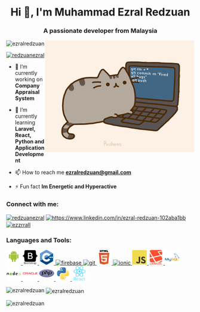 <h1 align="center">Hi 👋, I'm Muhammad Ezral Redzuan</h1>
<h3 align="center">A passionate developer from Malaysia</h3>
<img align="right" alt="Coding" width="400" src="https://raw.githubusercontent.com/fate0/fate0/master/artwork/pusheencode.gif">

<p align="left"> <img src="https://komarev.com/ghpvc/?username=ezralredzuan&label=Profile%20views&color=009afa&style=flat" alt="ezralredzuan" /> </p>

<p align="left"> <a href="https://twitter.com/redzuanezral" target="blank"><img src="https://img.shields.io/twitter/follow/redzuanezral?logo=twitter&style=for-the-badge" alt="redzuanezral" /></a> </p>

- 🔭 I’m currently working on **Company Appraisal System**

- 🌱 I’m currently learning **Laravel, React, Python and Application Development**

- 📫 How to reach me **ezralredzuan@gmail.com**

- ⚡ Fun fact **Im Energetic and Hyperactive**

<h3 align="left">Connect with me:</h3>
<p align="left">
<a href="https://twitter.com/redzuanezral" target="blank"><img align="center" src="https://raw.githubusercontent.com/rahuldkjain/github-profile-readme-generator/master/src/images/icons/Social/twitter.svg" alt="redzuanezral" height="30" width="40" /></a>
<a href="https://linkedin.com/in/https://www.linkedin.com/in/ezral-redzuan-102aba1bb" target="blank"><img align="center" src="https://raw.githubusercontent.com/rahuldkjain/github-profile-readme-generator/master/src/images/icons/Social/linked-in-alt.svg" alt="https://www.linkedin.com/in/ezral-redzuan-102aba1bb" height="30" width="40" /></a>
<a href="https://instagram.com/ezzrrall" target="blank"><img align="center" src="https://raw.githubusercontent.com/rahuldkjain/github-profile-readme-generator/master/src/images/icons/Social/instagram.svg" alt="ezzrrall" height="30" width="40" /></a>
</p>

<h3 align="left">Languages and Tools:</h3>
<p align="left"> <a href="https://developer.android.com" target="_blank" rel="noreferrer"> <img src="https://raw.githubusercontent.com/devicons/devicon/master/icons/android/android-original-wordmark.svg" alt="android" width="40" height="40"/> </a> <a href="https://getbootstrap.com" target="_blank" rel="noreferrer"> <img src="https://raw.githubusercontent.com/devicons/devicon/master/icons/bootstrap/bootstrap-plain-wordmark.svg" alt="bootstrap" width="40" height="40"/> </a> <a href="https://www.w3schools.com/cpp/" target="_blank" rel="noreferrer"> <img src="https://raw.githubusercontent.com/devicons/devicon/master/icons/cplusplus/cplusplus-original.svg" alt="cplusplus" width="40" height="40"/> </a> <a href="https://firebase.google.com/" target="_blank" rel="noreferrer"> <img src="https://www.vectorlogo.zone/logos/firebase/firebase-icon.svg" alt="firebase" width="40" height="40"/> </a> <a href="https://git-scm.com/" target="_blank" rel="noreferrer"> <img src="https://www.vectorlogo.zone/logos/git-scm/git-scm-icon.svg" alt="git" width="40" height="40"/> </a> <a href="https://www.w3.org/html/" target="_blank" rel="noreferrer"> <img src="https://raw.githubusercontent.com/devicons/devicon/master/icons/html5/html5-original-wordmark.svg" alt="html5" width="40" height="40"/> </a> <a href="https://ionicframework.com" target="_blank" rel="noreferrer"> <img src="https://upload.wikimedia.org/wikipedia/commons/d/d1/Ionic_Logo.svg" alt="ionic" width="40" height="40"/> </a> <a href="https://developer.mozilla.org/en-US/docs/Web/JavaScript" target="_blank" rel="noreferrer"> <img src="https://raw.githubusercontent.com/devicons/devicon/master/icons/javascript/javascript-original.svg" alt="javascript" width="40" height="40"/> </a> <a href="https://laravel.com/" target="_blank" rel="noreferrer"> <img src="https://raw.githubusercontent.com/devicons/devicon/master/icons/laravel/laravel-plain-wordmark.svg" alt="laravel" width="40" height="40"/> </a> <a href="https://www.mysql.com/" target="_blank" rel="noreferrer"> <img src="https://raw.githubusercontent.com/devicons/devicon/master/icons/mysql/mysql-original-wordmark.svg" alt="mysql" width="40" height="40"/> </a> <a href="https://nodejs.org" target="_blank" rel="noreferrer"> <img src="https://raw.githubusercontent.com/devicons/devicon/master/icons/nodejs/nodejs-original-wordmark.svg" alt="nodejs" width="40" height="40"/> </a> <a href="https://www.oracle.com/" target="_blank" rel="noreferrer"> <img src="https://raw.githubusercontent.com/devicons/devicon/master/icons/oracle/oracle-original.svg" alt="oracle" width="40" height="40"/> </a> <a href="https://www.php.net" target="_blank" rel="noreferrer"> <img src="https://raw.githubusercontent.com/devicons/devicon/master/icons/php/php-original.svg" alt="php" width="40" height="40"/> </a> <a href="https://www.python.org" target="_blank" rel="noreferrer"> <img src="https://raw.githubusercontent.com/devicons/devicon/master/icons/python/python-original.svg" alt="python" width="40" height="40"/> </a> <a href="https://reactjs.org/" target="_blank" rel="noreferrer"> <img src="https://raw.githubusercontent.com/devicons/devicon/master/icons/react/react-original-wordmark.svg" alt="react" width="40" height="40"/> </a> </p>

<p><img align="left" src="https://github-readme-stats.vercel.app/api/top-langs?username=ezralredzuan&count_private=true&show_icons=true&theme=dracula&locale=en&layout=compact" alt="ezralredzuan" /></p>

<p>&nbsp;<img align="center" src="https://github-readme-stats.vercel.app/api?username=ezralredzuan&count_private=true&show_icons=true&theme=dracula&locale=en" alt="ezralredzuan" /></p>

<p><img align="center" src="https://github-readme-streak-stats.herokuapp.com/?user=ezralredzuan&theme=dark&count_private=true" alt="ezralredzuan" /></p>
